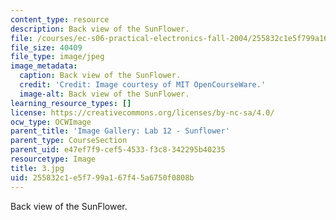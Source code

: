 ```yaml
---
content_type: resource
description: Back view of the SunFlower.
file: /courses/ec-s06-practical-electronics-fall-2004/255832c1e5f799a167f45a6750f0808b_3.jpg
file_size: 40409
file_type: image/jpeg
image_metadata:
  caption: Back view of the SunFlower.
  credit: 'Credit: Image courtesy of MIT OpenCourseWare.'
  image-alt: Back view of the SunFlower.
learning_resource_types: []
license: https://creativecommons.org/licenses/by-nc-sa/4.0/
ocw_type: OCWImage
parent_title: 'Image Gallery: Lab 12 - Sunflower'
parent_type: CourseSection
parent_uid: e47ef7f9-cef5-4533-f3c8-342295b40235
resourcetype: Image
title: 3.jpg
uid: 255832c1-e5f7-99a1-67f4-5a6750f0808b
---
```

Back view of the SunFlower.